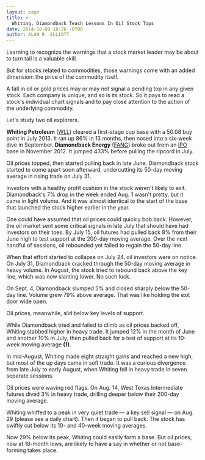 ```yaml
---
layout: page
title: >-
  Whiting, Diamondback Teach Lessons In Oil Stock Tops
date: 2014-10-09 18:26 -0700
author: ALAN R. ELLIOTT
---
```





Learning to recognize the warnings that a stock market leader may be about to turn tail is a valuable skill.

  

But for stocks related to commodities, those warnings come with an added dimension: the price of the commodity itself.

  

A fall in oil or gold prices may or may not signal a pending top in any given stock. Each company is unique, and so is its stock. So it pays to read a stock's individual chart signals and to pay close attention to the action of the underlying commodity.

  

Let's study two oil explorers.

  

**Whiting Petroleum** ([WLL](https://research.investors.com/quote.aspx?symbol=WLL)) cleared a first-stage cup base with a 50.08 buy point in July 2013. It ran up 86% in 13 months, then nosed into a six-week dive in September. **Diamondback Energy** ([FANG](https://research.investors.com/quote.aspx?symbol=FANG)) broke out from an [IPO](http://news.investors.com/iponews.htm) base in November 2012. It jumped 433% before pulling the ripcord in July.

  

Oil prices topped, then started pulling back in late June. Diamondback stock started to come apart soon afterward, undercutting its 50-day moving average in rising trade on July 31.

  

Investors with a healthy profit cushion in the stock weren't likely to exit. Diamondback's 7% drop in the week ended Aug. 1 wasn't pretty, but it came in light volume. And it was almost identical to the start of the base that launched the stock higher earlier in the year.

  

One could have assumed that oil prices could quickly bob back. However, the oil market sent some critical signals in late July that should have had investors on their toes. By July 15, oil futures had pulled back 8% from their June high to test support at the 200-day moving average. Over the next handful of sessions, oil rebounded yet failed to regain the 50-day line.

  

When that effort started to collapse on July 24, oil investors were on notice. On July 31, Diamondback cracked through the 50-day moving average in heavy volume. In August, the stock tried to rebound back above the key line, which was now slanting lower. No such luck.

  

On Sept. 4, Diamondback slumped 5% and closed sharply below the 50-day line. Volume grew 79% above average. That was like holding the exit door wide open.

  

Oil prices, meanwhile, slid below key levels of support.

  

While Diamondback tried and failed to climb as oil prices backed off, Whiting stabbed higher in heavy trade. It jumped 12% in the month of June and another 10% in July, then pulled back for a test of support at its 10-week moving average **(1)**.

  

In mid-August, Whiting made eight straight gains and reached a new high, but most of the up days came in soft trade. It was a curious divergence from late July to early August, when Whiting fell in heavy trade in seven separate sessions.

  

Oil prices were waving red flags. On Aug. 14, West Texas Intermediate futures dived 3% in heavy trade, drilling deeper below their 200-day moving average.

  

Whiting whiffed to a peak in very quiet trade — a key sell signal — on Aug. 29 (please see a daily chart). Then it began to pull back. The stock has swiftly cut below its 10- and 40-week moving averages.

  

Now 29% below its peak, Whiting could easily form a base. But oil prices, now at 18-month lows, are likely to have a say in whether or not base-forming takes place.





